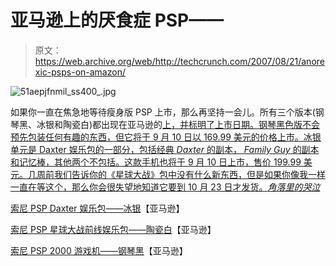# 亚马逊上的厌食症 PSP——

> 原文：<https://web.archive.org/web/http://techcrunch.com/2007/08/21/anorexic-psps-on-amazon/>

![51aepjfnmil_ss400_.jpg](img/d9122f197231af950cb0491d2d7f34d0.png)

如果你一直在焦急地等待瘦身版 PSP 上市，那么再坚持一会儿。所有三个版本(钢琴黑、冰银和陶瓷白)都出现在亚马逊的[上，并标明了上市日期。钢琴黑色版不会预先包装任何有趣的东西，但它将于 9 月 10 日以 169.99 美元的价格上市。冰银单元是 Daxter 娱乐包的一部分，包括经典 *Daxter* 的副本， *Family Guy* 的副本和记忆棒，其他两个不包括。这款手机也将于 9 月 10 日上市，售价 199.99 美元。几周前我们告诉你的《星球大战》包中没有什么新东西，但是如果你像我一样一直在等这个，那么你会很失望地知道它要到 10 月 23 日才发货。*角落里的哭泣*](https://web.archive.org/web/20201029233558/https://crunchbase.com/organization/amazon)

[索尼 PSP Daxter 娱乐包——冰银](https://web.archive.org/web/20201029233558/http://www.amazon.com/Sony-PSP-Daxter-Entertainment-Pack/dp/B000U9TXJ0/ref=pd_bxgy_vg_img_a/102-7559544-3684146?ie=UTF8&qid=1187703418&sr=8-15)【亚马逊】

[索尼 PSP 星球大战前线娱乐包——陶瓷白](https://web.archive.org/web/20201029233558/http://www.amazon.com/Sony-Star-Wars-Battlefront-Entertainment/dp/B000UA0LY0/ref=pd_bxgy_vg_text_b/102-7559544-3684146?ie=UTF8&qid=1187703418&sr=8-15)【亚马逊】

[索尼 PSP 2000 游戏机——钢琴黑](https://web.archive.org/web/20201029233558/http://www.amazon.com/Sony-PSP-2000-Console-Piano/dp/B000UA0LXQ/ref=pd_sim_vg_1/102-7559544-3684146?ie=UTF8&qid=1187703418&sr=8-15)【亚马逊】